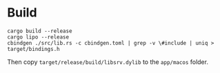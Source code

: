 # Build

```
cargo build --release
cargo lipo --release
cbindgen ./src/lib.rs -c cbindgen.toml | grep -v \#include | uniq > target/bindings.h
```

Then copy `target/release/build/libsrv.dylib` to the `app/macos` folder.

